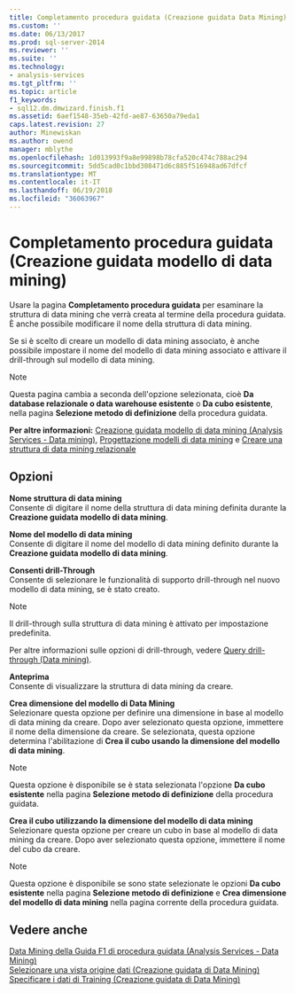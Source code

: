 ```yaml
---
title: Completamento procedura guidata (Creazione guidata Data Mining) | Documenti Microsoft
ms.custom: ''
ms.date: 06/13/2017
ms.prod: sql-server-2014
ms.reviewer: ''
ms.suite: ''
ms.technology:
- analysis-services
ms.tgt_pltfrm: ''
ms.topic: article
f1_keywords:
- sql12.dm.dmwizard.finish.f1
ms.assetid: 6aef1548-35eb-42fd-ae87-63650a79eda1
caps.latest.revision: 27
author: Minewiskan
ms.author: owend
manager: mblythe
ms.openlocfilehash: 1d013993f9a8e99898b78cfa520c474c788ac294
ms.sourcegitcommit: 5dd5cad0c1bbd308471d6c885f516948ad67dfcf
ms.translationtype: MT
ms.contentlocale: it-IT
ms.lasthandoff: 06/19/2018
ms.locfileid: "36063967"
---
```

# <a name="completing-the-wizard-data-mining-wizard"></a>Completamento procedura guidata (Creazione guidata modello di data mining)
  Usare la pagina **Completamento procedura guidata** per esaminare la struttura di data mining che verrà creata al termine della procedura guidata. È anche possibile modificare il nome della struttura di data mining.  
  
 Se si è scelto di creare un modello di data mining associato, è anche possibile impostare il nome del modello di data mining associato e attivare il drill-through sul modello di data mining.  
  
> [!NOTE]  
>  Questa pagina cambia a seconda dell'opzione selezionata, cioè **Da database relazionale o data warehouse esistente** o **Da cubo esistente**, nella pagina **Selezione metodo di definizione** della procedura guidata.  
  
 **Per altre informazioni:** [Creazione guidata modello di data mining &#40;Analysis Services - Data mining&#41;](data-mining/data-mining-wizard-analysis-services-data-mining.md), [Progettazione modelli di data mining](data-mining/data-mining-designer.md) e [Creare una struttura di data mining relazionale](data-mining/create-a-relational-mining-structure.md)  
  
## <a name="options"></a>Opzioni  
 **Nome struttura di data mining**  
 Consente di digitare il nome della struttura di data mining definita durante la **Creazione guidata modello di data mining**.  
  
 **Nome del modello di data mining**  
 Consente di digitare il nome del modello di data mining definito durante la **Creazione guidata modello di data mining**.  
  
 **Consenti drill-Through**  
 Consente di selezionare le funzionalità di supporto drill-through nel nuovo modello di data mining, se è stato creato.  
  
> [!NOTE]  
>  Il drill-through sulla struttura di data mining è attivato per impostazione predefinita.  
  
 Per altre informazioni sulle opzioni di drill-through, vedere [Query drill-through &#40;Data mining&#41;](data-mining/drillthrough-queries-data-mining.md).  
  
 **Anteprima**  
 Consente di visualizzare la struttura di data mining da creare.  
  
 **Crea dimensione del modello di Data Mining**  
 Selezionare questa opzione per definire una dimensione in base al modello di data mining da creare. Dopo aver selezionato questa opzione, immettere il nome della dimensione da creare. Se selezionata, questa opzione determina l'abilitazione di **Crea il cubo usando la dimensione del modello di data mining**.  
  
> [!NOTE]  
>  Questa opzione è disponibile se è stata selezionata l'opzione **Da cubo esistente** nella pagina **Selezione metodo di definizione** della procedura guidata.  
  
 **Crea il cubo utilizzando la dimensione del modello di data mining**  
 Selezionare questa opzione per creare un cubo in base al modello di data mining da creare. Dopo aver selezionato questa opzione, immettere il nome del cubo da creare.  
  
> [!NOTE]  
>  Questa opzione è disponibile se sono state selezionate le opzioni **Da cubo esistente** nella pagina **Selezione metodo di definizione** e **Crea dimensione del modello di data mining** nella pagina corrente della procedura guidata.  
  
## <a name="see-also"></a>Vedere anche  
 [Data Mining della Guida F1 di procedura guidata &#40;Analysis Services - Data Mining&#41;](data-mining-wizard-f1-help-analysis-services-data-mining.md)   
 [Selezionare una vista origine dati &#40;Creazione guidata di Data Mining&#41;](select-data-source-view-data-mining-wizard.md)   
 [Specificare i dati di Training &#40;Creazione guidata di Data Mining&#41;](specify-the-training-data-data-mining-wizard.md)  
  
  